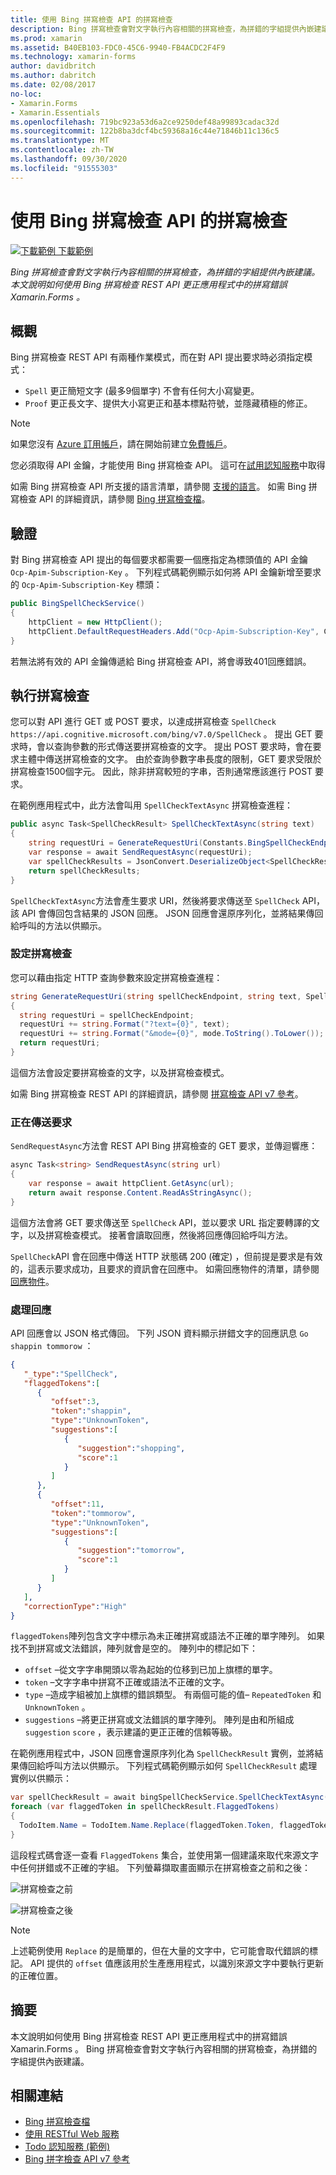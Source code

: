 ```yaml
---
title: 使用 Bing 拼寫檢查 API 的拼寫檢查
description: Bing 拼寫檢查會對文字執行內容相關的拼寫檢查，為拼錯的字組提供內嵌建議。 本文說明如何使用 Bing 拼寫檢查 REST API 更正應用程式中的拼寫錯誤 Xamarin.Forms 。
ms.prod: xamarin
ms.assetid: B40EB103-FDC0-45C6-9940-FB4ACDC2F4F9
ms.technology: xamarin-forms
author: davidbritch
ms.author: dabritch
ms.date: 02/08/2017
no-loc:
- Xamarin.Forms
- Xamarin.Essentials
ms.openlocfilehash: 719bc923a53d6a2ce9250def48a99893cadac32d
ms.sourcegitcommit: 122b8ba3dcf4bc59368a16c44e71846b11c136c5
ms.translationtype: MT
ms.contentlocale: zh-TW
ms.lasthandoff: 09/30/2020
ms.locfileid: "91555303"
---
```

# <a name="spell-checking-using-the-bing-spell-check-api"></a>使用 Bing 拼寫檢查 API 的拼寫檢查

[![下載範例](~/media/shared/download.png) 下載範例](https://docs.microsoft.com/samples/xamarin/xamarin-forms-samples/webservices-todocognitiveservices)

_Bing 拼寫檢查會對文字執行內容相關的拼寫檢查，為拼錯的字組提供內嵌建議。本文說明如何使用 Bing 拼寫檢查 REST API 更正應用程式中的拼寫錯誤 Xamarin.Forms 。_

## <a name="overview"></a>概觀

Bing 拼寫檢查 REST API 有兩種作業模式，而在對 API 提出要求時必須指定模式：

- `Spell` 更正簡短文字 (最多9個單字) 不會有任何大小寫變更。
- `Proof` 更正長文字、提供大小寫更正和基本標點符號，並隱藏積極的修正。

> [!NOTE]
> 如果您沒有 [Azure 訂用帳戶](/azure/guides/developer/azure-developer-guide#understanding-accounts-subscriptions-and-billing)，請在開始前建立[免費帳戶](https://aka.ms/azfree-docs-mobileapps)。

您必須取得 API 金鑰，才能使用 Bing 拼寫檢查 API。 這可在[試用認知服務](https://azure.microsoft.com/try/cognitive-services/)中取得

如需 Bing 拼寫檢查 API 所支援的語言清單，請參閱 [支援的語言](/azure/cognitive-services/bing-spell-check/bing-spell-check-supported-languages/)。 如需 Bing 拼寫檢查 API 的詳細資訊，請參閱 [Bing 拼寫檢查檔](/azure/cognitive-services/bing-spell-check/)。

## <a name="authentication"></a>驗證

對 Bing 拼寫檢查 API 提出的每個要求都需要一個應指定為標頭值的 API 金鑰 `Ocp-Apim-Subscription-Key` 。 下列程式碼範例顯示如何將 API 金鑰新增至要求的 `Ocp-Apim-Subscription-Key` 標頭：

```csharp
public BingSpellCheckService()
{
    httpClient = new HttpClient();
    httpClient.DefaultRequestHeaders.Add("Ocp-Apim-Subscription-Key", Constants.BingSpellCheckApiKey);
}
```

若無法將有效的 API 金鑰傳遞給 Bing 拼寫檢查 API，將會導致401回應錯誤。

## <a name="performing-spell-checking"></a>執行拼寫檢查

您可以對 API 進行 GET 或 POST 要求，以達成拼寫檢查 `SpellCheck` `https://api.cognitive.microsoft.com/bing/v7.0/SpellCheck` 。 提出 GET 要求時，會以查詢參數的形式傳送要拼寫檢查的文字。 提出 POST 要求時，會在要求主體中傳送拼寫檢查的文字。 由於查詢參數字串長度的限制，GET 要求受限於拼寫檢查1500個字元。 因此，除非拼寫較短的字串，否則通常應該進行 POST 要求。

在範例應用程式中，此方法會叫用 `SpellCheckTextAsync` 拼寫檢查進程：

```csharp
public async Task<SpellCheckResult> SpellCheckTextAsync(string text)
{
    string requestUri = GenerateRequestUri(Constants.BingSpellCheckEndpoint, text, SpellCheckMode.Spell);
    var response = await SendRequestAsync(requestUri);
    var spellCheckResults = JsonConvert.DeserializeObject<SpellCheckResult>(response);
    return spellCheckResults;
}
```

`SpellCheckTextAsync`方法會產生要求 URI，然後將要求傳送至 `SpellCheck` API，該 API 會傳回包含結果的 JSON 回應。 JSON 回應會還原序列化，並將結果傳回給呼叫的方法以供顯示。

### <a name="configuring-spell-checking"></a>設定拼寫檢查

您可以藉由指定 HTTP 查詢參數來設定拼寫檢查進程：

```csharp
string GenerateRequestUri(string spellCheckEndpoint, string text, SpellCheckMode mode)
{
  string requestUri = spellCheckEndpoint;
  requestUri += string.Format("?text={0}", text);                         // text to spell check
  requestUri += string.Format("&mode={0}", mode.ToString().ToLower());    // spellcheck mode - proof or spell
  return requestUri;
}
```

這個方法會設定要拼寫檢查的文字，以及拼寫檢查模式。

如需 Bing 拼寫檢查 REST API 的詳細資訊，請參閱 [拼寫檢查 API v7 參考](/rest/api/cognitiveservices/bing-spell-check-api-v7-reference/)。

### <a name="sending-the-request"></a>正在傳送要求

`SendRequestAsync`方法會 REST API Bing 拼寫檢查的 GET 要求，並傳迴響應：

```csharp
async Task<string> SendRequestAsync(string url)
{
    var response = await httpClient.GetAsync(url);
    return await response.Content.ReadAsStringAsync();
}
```

這個方法會將 GET 要求傳送至 `SpellCheck` API，並以要求 URL 指定要轉譯的文字，以及拼寫檢查模式。 接著會讀取回應，然後將回應傳回給呼叫方法。

`SpellCheck`API 會在回應中傳送 HTTP 狀態碼 200 (確定) ，但前提是要求是有效的，這表示要求成功，且要求的資訊會在回應中。 如需回應物件的清單，請參閱 [回應物件](/rest/api/cognitiveservices/bing-spell-check-api-v7-reference#response-objects)。

### <a name="processing-the-response"></a>處理回應

API 回應會以 JSON 格式傳回。 下列 JSON 資料顯示拼錯文字的回應訊息 `Go shappin tommorow` ：

```json
{  
   "_type":"SpellCheck",
   "flaggedTokens":[  
      {  
         "offset":3,
         "token":"shappin",
         "type":"UnknownToken",
         "suggestions":[  
            {  
               "suggestion":"shopping",
               "score":1
            }
         ]
      },
      {  
         "offset":11,
         "token":"tommorow",
         "type":"UnknownToken",
         "suggestions":[  
            {  
               "suggestion":"tomorrow",
               "score":1
            }
         ]
      }
   ],
   "correctionType":"High"
}
```

`flaggedTokens`陣列包含文字中標示為未正確拼寫或語法不正確的單字陣列。 如果找不到拼寫或文法錯誤，陣列就會是空的。 陣列中的標記如下：

- `offset` –從文字字串開頭以零為起始的位移到已加上旗標的單字。
- `token` –文字字串中拼寫不正確或語法不正確的文字。
- `type` –造成字組被加上旗標的錯誤類型。 有兩個可能的值– `RepeatedToken` 和 `UnknownToken` 。
- `suggestions` –將更正拼寫或文法錯誤的單字陣列。 陣列是由和所組成 `suggestion` `score` ，表示建議的更正正確的信賴等級。

在範例應用程式中，JSON 回應會還原序列化為 `SpellCheckResult` 實例，並將結果傳回給呼叫方法以供顯示。 下列程式碼範例顯示如何 `SpellCheckResult` 處理實例以供顯示：

```csharp
var spellCheckResult = await bingSpellCheckService.SpellCheckTextAsync(TodoItem.Name);
foreach (var flaggedToken in spellCheckResult.FlaggedTokens)
{
  TodoItem.Name = TodoItem.Name.Replace(flaggedToken.Token, flaggedToken.Suggestions.FirstOrDefault().Suggestion);
}
```

這段程式碼會逐一查看 `FlaggedTokens` 集合，並使用第一個建議來取代來源文字中任何拼錯或不正確的字組。 下列螢幕擷取畫面顯示在拼寫檢查之前和之後：

![拼寫檢查之前](spell-check-images/before-spell-check.png)

![拼寫檢查之後](spell-check-images/after-spell-check.png)

> [!NOTE]
> 上述範例使用 `Replace` 的是簡單的，但在大量的文字中，它可能會取代錯誤的標記。 API 提供的 `offset` 值應該用於生產應用程式，以識別來源文字中要執行更新的正確位置。

## <a name="summary"></a>摘要

本文說明如何使用 Bing 拼寫檢查 REST API 更正應用程式中的拼寫錯誤 Xamarin.Forms 。 Bing 拼寫檢查會對文字執行內容相關的拼寫檢查，為拼錯的字組提供內嵌建議。

## <a name="related-links"></a>相關連結

- [Bing 拼寫檢查檔](/azure/cognitive-services/bing-spell-check/)
- [使用 RESTful Web 服務](~/xamarin-forms/data-cloud/web-services/rest.md)
- [Todo 認知服務 (範例) ](/samples/xamarin/xamarin-forms-samples/webservices-todocognitiveservices)
- [Bing 拼字檢查 API v7 參考](/rest/api/cognitiveservices/bing-spell-check-api-v7-reference/)